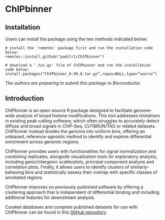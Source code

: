 # ChIPbinner

## Installation

Users can install the package using the two methods indicated below:
```{r, eval=FALSE}
# install the 'remotes' package first and run the installation code below:
remotes::install_github("padilr1/ChIPbinner")

# download a '.tar.gz' file of ChIPbinner and run the installation code below:
install.packages(“ChIPbinner_0.99.0.tar.gz”,repos=NULL,type=”source”)
```

_The authors are preparing to submit this package to Bioconductor._

## Introduction

ChIPbinner is an open-source R package designed to facilitate genome-wide analysis of broad histone modifications. This tool addresses limitations in existing peak-calling software, which often struggles to accurately detect diffuse and broad signals in ChIP-Seq, CUT&RUN/TAG or related datasets. ChIPbinner instead divides the genome into uniform bins, offering an unbiased, reference-agnostic method to identify and explore differential enrichment across genomic regions.

ChIPbinner provides users with functionalities for signal normalization and combining replicates, alongside visualization tools for exploratory analysis, including genic/intergenic scatterplots, principal component analysis and correlation plots. Finally, it allows users to identify clusters of similarly-behaving bins and statistically assess their overlap with specific classes of annotated regions. 

ChIPbinner improves on previously published software by offering a clustering approach that is independent of differential binding and including additional features for downstream analysis.

Curated databases and complete published datasets for use with ChIPbinner can be found in this <a href="https://github.com/padilr1/ChIPbinner_database.git">GitHub repository</a>.
